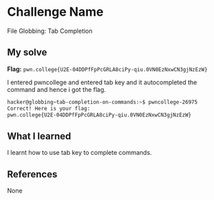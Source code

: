 # Challenge Name
File Globbing: Tab Completion
## My solve
**Flag:** `pwn.college{U2E-04DDPfFpPcGRLA8ciPy-qiu.0VN0EzNxwCN3gjNzEzW}`

I entered pwncollege and entered tab key and it autocompleted the command and hence i got the flag.
```bash
hacker@globbing~tab-completion-on-commands:~$ pwncollege-26975 
Correct! Here is your flag:
pwn.college{U2E-04DDPfFpPcGRLA8ciPy-qiu.0VN0EzNxwCN3gjNzEzW}
```

## What I learned
I learnt how to use tab key to complete commands.

## References 
None
